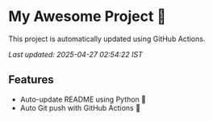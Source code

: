 # My Awesome Project 🚀

This project is automatically updated using GitHub Actions.

_Last updated: 2025-04-27 02:54:22 IST_

## Features
- Auto-update README using Python 🐍
- Auto Git push with GitHub Actions 🤖
